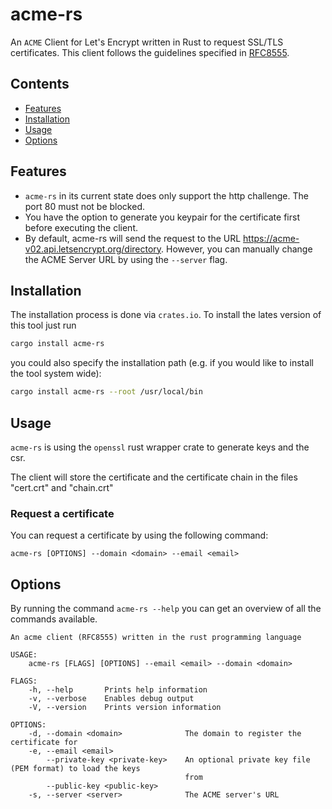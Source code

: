 # acme-rs
An `ACME` Client for Let's Encrypt written in Rust to request SSL/TLS certificates. This client follows the guidelines specified in [RFC8555](https://tools.ietf.org/html/rfc8555).

## Contents
 - [Features](#Features)
 - [Installation](#Installation)
 - [Usage](#Usage)
 - [Options](#Options)

## Features
- `acme-rs` in its current state does only support the http challenge. The port 80 must not be blocked. <br>
- You have the option to generate you keypair for the certificate first before executing the client. <br>
- By default, acme-rs will send the request to the URL https://acme-v02.api.letsencrypt.org/directory. However, you can manually change the ACME Server URL by using the `--server` flag.

## Installation

The installation process is done via `crates.io`. To install the lates version of this tool just run

```bash
cargo install acme-rs
```

you could also specify the installation path (e.g. if you would like to install the tool system wide):

```bash
cargo install acme-rs --root /usr/local/bin
```

## Usage
`acme-rs` is using the `openssl` rust wrapper crate to generate keys and the csr.

The client will store the certificate and the certificate chain in the files "cert.crt" and "chain.crt"

### Request a certificate
You can request a certificate by using the following command: <br>
```
acme-rs [OPTIONS] --domain <domain> --email <email>
```


## Options
By running the command `acme-rs --help` you can get an overview of all the commands available.

```
An acme client (RFC8555) written in the rust programming language

USAGE:
    acme-rs [FLAGS] [OPTIONS] --email <email> --domain <domain>

FLAGS:
    -h, --help       Prints help information
    -v, --verbose    Enables debug output
    -V, --version    Prints version information

OPTIONS:
    -d, --domain <domain>              The domain to register the certificate for
    -e, --email <email>
        --private-key <private-key>    An optional private key file (PEM format) to load the keys
                                       from
        --public-key <public-key>
    -s, --server <server>              The ACME server's URL
```

